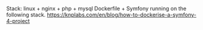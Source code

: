 Stack: linux + nginx + php + mysql
Dockerfile + Symfony running on the following stack.
https://knplabs.com/en/blog/how-to-dockerise-a-symfony-4-project
